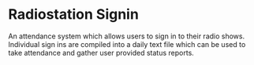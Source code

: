 # Radiostation Signin
An attendance system which allows users to sign in to their radio shows. Individual sign ins are compiled into a daily text file which can be used to take attendance and gather user provided status reports. 
